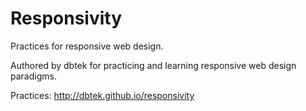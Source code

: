 Responsivity
============

Practices for responsive web design.

Authored by dbtek for practicing and learning responsive web design paradigms.

Practices: http://dbtek.github.io/responsivity
